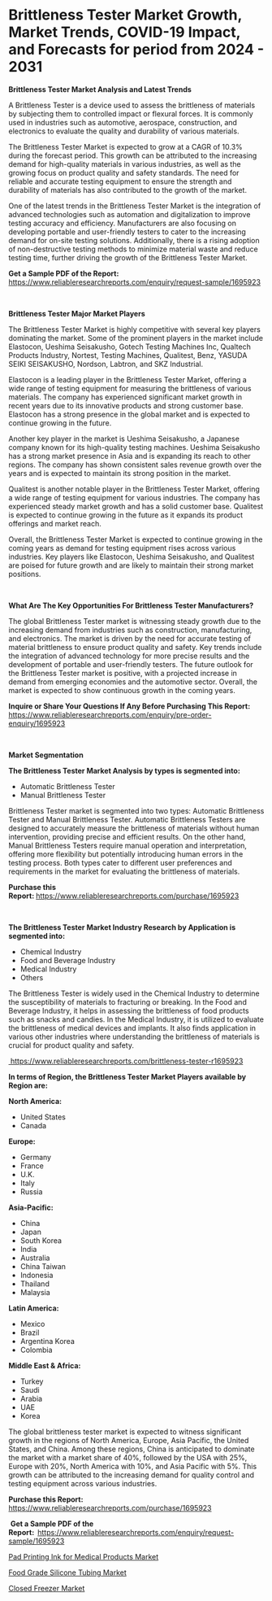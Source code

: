 <p><h1>Brittleness Tester Market Growth, Market Trends, COVID-19 Impact, and Forecasts for period from 2024 - 2031</h1></p><p><strong>Brittleness Tester Market Analysis and Latest Trends</strong></p>
<p><p>A Brittleness Tester is a device used to assess the brittleness of materials by subjecting them to controlled impact or flexural forces. It is commonly used in industries such as automotive, aerospace, construction, and electronics to evaluate the quality and durability of various materials.</p><p>The Brittleness Tester Market is expected to grow at a CAGR of 10.3% during the forecast period. This growth can be attributed to the increasing demand for high-quality materials in various industries, as well as the growing focus on product quality and safety standards. The need for reliable and accurate testing equipment to ensure the strength and durability of materials has also contributed to the growth of the market.</p><p>One of the latest trends in the Brittleness Tester Market is the integration of advanced technologies such as automation and digitalization to improve testing accuracy and efficiency. Manufacturers are also focusing on developing portable and user-friendly testers to cater to the increasing demand for on-site testing solutions. Additionally, there is a rising adoption of non-destructive testing methods to minimize material waste and reduce testing time, further driving the growth of the Brittleness Tester Market.</p></p>
<p><strong>Get a Sample PDF of the Report:&nbsp;</strong> <a href="https://www.reliableresearchreports.com/enquiry/request-sample/1695923">https://www.reliableresearchreports.com/enquiry/request-sample/1695923</a></p>
<p>&nbsp;</p>
<p><strong>Brittleness Tester Major Market Players</strong></p>
<p><p>The Brittleness Tester Market is highly competitive with several key players dominating the market. Some of the prominent players in the market include Elastocon, Ueshima Seisakusho, Gotech Testing Machines Inc, Qualtech Products Industry, Nortest, Testing Machines, Qualitest, Benz, YASUDA SEIKI SEISAKUSHO, Nordson, Labtron, and SKZ Industrial.</p><p>Elastocon is a leading player in the Brittleness Tester Market, offering a wide range of testing equipment for measuring the brittleness of various materials. The company has experienced significant market growth in recent years due to its innovative products and strong customer base. Elastocon has a strong presence in the global market and is expected to continue growing in the future.</p><p>Another key player in the market is Ueshima Seisakusho, a Japanese company known for its high-quality testing machines. Ueshima Seisakusho has a strong market presence in Asia and is expanding its reach to other regions. The company has shown consistent sales revenue growth over the years and is expected to maintain its strong position in the market.</p><p>Qualitest is another notable player in the Brittleness Tester Market, offering a wide range of testing equipment for various industries. The company has experienced steady market growth and has a solid customer base. Qualitest is expected to continue growing in the future as it expands its product offerings and market reach.</p><p>Overall, the Brittleness Tester Market is expected to continue growing in the coming years as demand for testing equipment rises across various industries. Key players like Elastocon, Ueshima Seisakusho, and Qualitest are poised for future growth and are likely to maintain their strong market positions.</p></p>
<p>&nbsp;</p>
<p><strong>What Are The Key Opportunities For Brittleness Tester Manufacturers?</strong></p>
<p><p>The global Brittleness Tester market is witnessing steady growth due to the increasing demand from industries such as construction, manufacturing, and electronics. The market is driven by the need for accurate testing of material brittleness to ensure product quality and safety. Key trends include the integration of advanced technology for more precise results and the development of portable and user-friendly testers. The future outlook for the Brittleness Tester market is positive, with a projected increase in demand from emerging economies and the automotive sector. Overall, the market is expected to show continuous growth in the coming years.</p></p>
<p><strong>Inquire or Share Your Questions If Any Before Purchasing This Report:</strong> <a href="https://www.reliableresearchreports.com/enquiry/pre-order-enquiry/1695923">https://www.reliableresearchreports.com/enquiry/pre-order-enquiry/1695923</a></p>
<p>&nbsp;</p>
<p><strong>Market Segmentation</strong></p>
<p><strong>The Brittleness Tester Market Analysis by types is segmented into:</strong></p>
<p><ul><li>Automatic Brittleness Tester</li><li>Manual Brittleness Tester</li></ul></p>
<p><p>Brittleness Tester market is segmented into two types: Automatic Brittleness Tester and Manual Brittleness Tester. Automatic Brittleness Testers are designed to accurately measure the brittleness of materials without human intervention, providing precise and efficient results. On the other hand, Manual Brittleness Testers require manual operation and interpretation, offering more flexibility but potentially introducing human errors in the testing process. Both types cater to different user preferences and requirements in the market for evaluating the brittleness of materials.</p></p>
<p><strong>Purchase this Report:&nbsp;</strong><a href="https://www.reliableresearchreports.com/purchase/1695923">https://www.reliableresearchreports.com/purchase/1695923</a></p>
<p>&nbsp;</p>
<p><strong>The Brittleness Tester Market Industry Research by Application is segmented into:</strong></p>
<p><ul><li>Chemical Industry</li><li>Food and Beverage Industry</li><li>Medical Industry</li><li>Others</li></ul></p>
<p><p>The Brittleness Tester is widely used in the Chemical Industry to determine the susceptibility of materials to fracturing or breaking. In the Food and Beverage Industry, it helps in assessing the brittleness of food products such as snacks and candies. In the Medical Industry, it is utilized to evaluate the brittleness of medical devices and implants. It also finds application in various other industries where understanding the brittleness of materials is crucial for product quality and safety.</p></p>
<p><a href="https://www.reliableresearchreports.com/brittleness-tester-r1695923">&nbsp;https://www.reliableresearchreports.com/brittleness-tester-r1695923</a></p>
<p><strong>In terms of Region, the Brittleness Tester Market Players available by Region are:</strong></p>
<p>
    <p> <strong> North America: </strong>
        <ul>
            <li>United States</li>
            <li>Canada</li>
        </ul>
        </p> 
    <p> <strong> Europe: </strong>
        <ul>
            <li>Germany</li>
            <li>France</li>
            <li>U.K.</li>
            <li>Italy</li>
            <li>Russia</li>
        </ul>
        </p> 
    <p> <strong> Asia-Pacific: </strong>
        <ul>
            <li>China</li>
            <li>Japan</li>
            <li>South Korea</li>
            <li>India</li>
            <li>Australia</li>
            <li>China Taiwan</li>
            <li>Indonesia</li>
            <li>Thailand</li>
            <li>Malaysia</li>
        </ul>
        </p> 
    <p> <strong> Latin America: </strong>
        <ul>
            <li>Mexico</li>
            <li>Brazil</li>
            <li>Argentina Korea</li>
            <li>Colombia</li>
        </ul>
        </p> 
    <p> <strong> Middle East & Africa: </strong>
        <ul>
            <li>Turkey</li>
            <li>Saudi</li>
            <li>Arabia</li>
            <li>UAE</li>
            <li>Korea</li>
        </ul>
    </p>
    </p>
<p><p>The global brittleness tester market is expected to witness significant growth in the regions of North America, Europe, Asia Pacific, the United States, and China. Among these regions, China is anticipated to dominate the market with a market share of 40%, followed by the USA with 25%, Europe with 20%, North America with 10%, and Asia Pacific with 5%. This growth can be attributed to the increasing demand for quality control and testing equipment across various industries.</p></p>
<p><strong>Purchase this Report: </strong><a href="https://www.reliableresearchreports.com/purchase/1695923">https://www.reliableresearchreports.com/purchase/1695923</a></p>
<p>&nbsp;<strong>Get a Sample PDF of the Report:&nbsp;&nbsp;</strong><a href="https://www.reliableresearchreports.com/enquiry/request-sample/1695923">https://www.reliableresearchreports.com/enquiry/request-sample/1695923</a></p>
<p><strong></strong></p>
<p><p><a href="https://www.linkedin.com/pulse/pad-printing-ink-medical-products-market-comprehensive-assessment-aohpe?trackingId=ybL7Sr7EzxmYrFYOkjs6XQ%3D%3D">Pad Printing Ink for Medical Products Market</a></p><p><a href="https://www.linkedin.com/pulse/food-grade-silicone-tubing-market-research-report-key-successful-jvubc?trackingId=z5M%2FBubefPUrwhF00nNMog%3D%3D">Food Grade Silicone Tubing Market</a></p><p><a href="https://www.linkedin.com/pulse/closed-freezernbspmarket-focuses-market-share-size-projected-glt8f?trackingId=6X1hE1%2FfKtwE7VFiT3rulw%3D%3D">Closed Freezer Market</a></p></p>